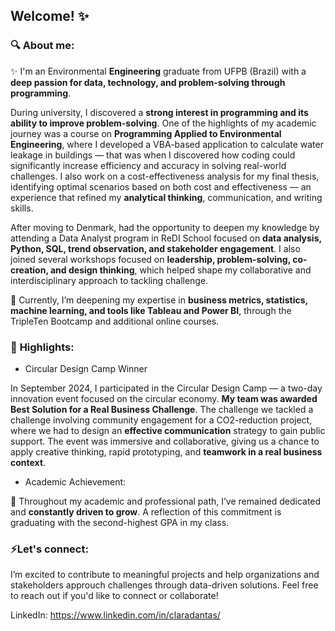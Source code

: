 ## Welcome! ✨

### 🔍 About me:
✨ I'm an Environmental **Engineering** graduate from UFPB (Brazil) with a **deep passion for data, technology, and problem-solving through programming**. 

During university, I discovered a **strong interest in programming and its ability to improve problem-solving**. One of the highlights of my academic journey was a course on **Programming Applied to Environmental Engineering**, where I developed a VBA-based application to calculate water leakage in buildings — that was when I discovered how coding could significantly increase efficiency and accuracy in solving real-world challenges. I also work on a cost-effectiveness analysis for my final thesis, identifying optimal scenarios based on both cost and effectiveness — an experience that refined my **analytical thinking**, communication, and writing skills.

After moving to Denmark,  had the opportunity to deepen my knowledge by attending a Data Analyst program in ReDI School focused on **data analysis, Python, SQL, trend observation, and stakeholder engagement**. I also joined several workshops focused on **leadership, problem-solving, co-creation, and design thinking**, which helped shape my collaborative and interdisciplinary approach to tackling challenge. 

📒 Currently, I’m deepening my expertise in **business metrics, statistics, machine learning, and tools like Tableau and Power BI**, through the TripleTen Bootcamp and additional online courses.

 

### 🏅 **Highlights**: 
- Circular Design Camp Winner
  
In September 2024, I participated in the Circular Design Camp — a two-day innovation event focused on the circular economy. **My team was awarded Best Solution for a Real Business Challenge**. The challenge we tackled a challenge involving community engagement for a CO2-reduction project, where we had to design an **effective communication** strategy to gain public support. The event was immersive and collaborative, giving us a chance to apply creative thinking, rapid prototyping, and **teamwork in a real business context**.

- Academic Achievement:
  
🥇 Throughout my academic and professional path, I’ve remained dedicated and **constantly driven to grow**. A reflection of this commitment is graduating with the second-highest GPA in my class. 

 

### ⚡Let's connect:
 I’m excited to contribute to meaningful projects and help organizations and stakeholders approuch challenges through data-driven solutions. Feel free to reach out if you'd like to connect or collaborate!

 LinkedIn: <https://www.linkedin.com/in/claradantas/>

